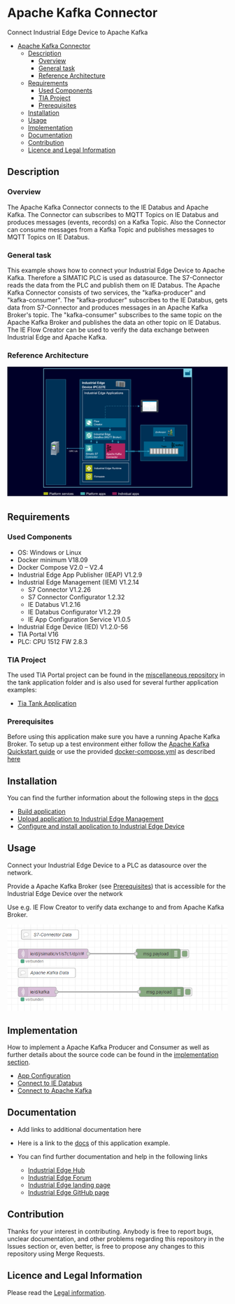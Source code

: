 # Apache Kafka Connector

Connect Industrial Edge Device to Apache Kafka 

- [Apache Kafka Connector](#apache-kafka-connector)
  - [Description](#description)
    - [Overview](#overview)
    - [General task](#general-task)
    - [Reference Architecture](#reference-architecture)
  - [Requirements](#requirements)
    - [Used Components](#used-components)
    - [TIA Project](#tia-project)
    - [Prerequisites](#prerequisites)
  - [Installation](#installation)
  - [Usage](#usage)
  - [Implementation](#implementation)
  - [Documentation](#documentation)
  - [Contribution](#contribution)
  - [Licence and Legal Information](#licence-and-legal-information)

## Description

### Overview

The Apache Kafka Connector connects to the IE Databus and Apache Kafka. The Connector can subscribes to MQTT Topics on IE Databus and produces messages (events, records) on a Kafka Topic. Also the Connector can consume messages from a Kafka Topic and publishes messages to MQTT Topics on IE Databus.

### General task

This example shows how to connect your Industrial Edge Device to Apache Kafka. Therefore a SIMATIC PLC is used as datasource. The S7-Connector reads the data from the PLC and publish them on IE Databus. The Apache Kafka Connector consists of two services, the "kafka-producer" and "kafka-consumer". The "kafka-producer" subscribes to the IE Databus, gets data from S7-Connector and produces messages in an Apache Kafka Broker's topic. The "kafka-consumer" subscribes to the same topic on the Apache Kafka Broker and publishes the data an other topic on IE Databus. The IE Flow Creator can be used to verify the data exchange between Industrial Edge and Apache Kafka.

### Reference Architecture

![Reference Architecture](docs/graphics/reference-architecture-kafka-connector.png)

## Requirements

### Used Components

- OS: Windows or Linux
- Docker minimum V18.09
- Docker Compose V2.0 – V2.4
- Industrial Edge App Publisher (IEAP) V1.2.9
- Industrial Edge Management (IEM) V1.2.14
  - S7 Connector V1.2.26
  - S7 Connector Configurator 1.2.32
  - IE Databus V1.2.16
  - IE Databus Configurator V1.2.29
  - IE App Configuration Service V1.0.5
- Industrial Edge Device (IED) V1.2.0-56
- TIA Portal V16 
- PLC: CPU 1512 FW 2.8.3

### TIA Project

The used TIA Portal project can be found in the [miscellaneous repository](https://github.com/industrial-edge/miscellaneous) in the tank application folder and is also used for several further application examples:

- [Tia Tank Application](https://github.com/industrial-edge/miscellaneous/tree/main/tank%20application)

### Prerequisites
Before using this application make sure you have a running Apache Kafka Broker. To setup up a test environment either follow the [Apache Kafka Quickstart guide](https://kafka.apache.org/quickstart) or use the provided [docker-compose.yml](./test/kafka-broker/docker-compose.yml) as described [here](./docs/installation.md#apache-kafka-broker-test-environment)

## Installation

You can find the further information about the following steps in the [docs](./docs)

- [Build application](docs/installation.md#build-application)
- [Upload application to Industrial Edge Management](docs/installation.md#upload-application-to-industrial-edge-management)
- [Configure and install application to Industrial Edge Device](docs/installation.md#install-application-on-industrial-edge-device)

## Usage

Connect your Industrial Edge Device to a PLC as datasource over the network.

Provide a Apache Kafka Broker (see [Prerequisites](#prerequisites)) that is accessible for the Industrial Edge Device over the network

Use e.g. IE Flow Creator to verify data exchange to and from Apache Kafka Broker.

![Test](./docs/graphics/test.png)

## Implementation

How to implement a Apache Kafka Producer and Consumer as well as further details about the source code can be found in the [implementation section](./docs/implementation.md).

- [App Configuration](./docs/implementation.md#app-configuration)
- [Connect to IE Databus](./docs/implementation.md#connect-to-ie-databus)
- [Connect to Apache Kafka](./docs/implementation.md#connect-to-apache-kafka)

## Documentation

- Add links to additional documentation here
  
- Here is a link to the [docs](docs/) of this application example.
- You can find further documentation and help in the following links
  - [Industrial Edge Hub](https://iehub.eu1.edge.siemens.cloud/#/documentation)
  - [Industrial Edge Forum](https://www.siemens.com/industrial-edge-forum)
  - [Industrial Edge landing page](https://new.siemens.com/global/en/products/automation/topic-areas/industrial-edge/simatic-edge.html)
  - [Industrial Edge GitHub page](https://github.com/industrial-edge)
  
## Contribution

Thanks for your interest in contributing. Anybody is free to report bugs, unclear documentation, and other problems regarding this repository in the Issues section or, even better, is free to propose any changes to this repository using Merge Requests.

## Licence and Legal Information

Please read the [Legal information](LICENSE.md).
